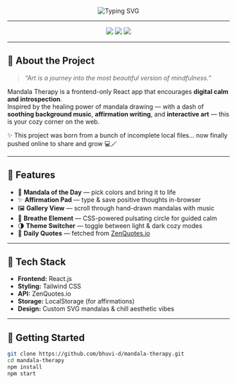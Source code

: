 <p align="center">
  <img src="https://readme-typing-svg.demolab.com?font=Fira+Code&size=24&pause=1000&color=FDAEC8&center=true&vCenter=true&width=550&lines=Welcome+to+Mandala+Therapy+%F0%9F%8C%B8;A+Digital+Space+for+Calm+and+Creativity" alt="Typing SVG" />
</p>

---

<p align="center">
  <img src="https://img.shields.io/badge/Built%20With-React%20%2B%20Tailwind-blueviolet?style=for-the-badge" />
  <img src="https://img.shields.io/badge/API-ZenQuotes.io-yellow?style=for-the-badge" />
  <img src="https://img.shields.io/badge/Mood-Cozy%20%7C%20Creative%20%7C%20Calm-pink?style=for-the-badge" />
</p>

---

## 🌿 About the Project

> _“Art is a journey into the most beautiful version of mindfulness.”_

Mandala Therapy is a frontend-only React app that encourages **digital calm and introspection**.  
Inspired by the healing power of mandala drawing — with a dash of **soothing background music**, **affirmation writing**, and **interactive art** — this is your cozy corner on the web.

✨ This project was born from a bunch of incomplete local files… now finally pushed online to share and grow 💻🪄

---

## 🎨 Features

- 🌸 **Mandala of the Day** — pick colors and bring it to life
- ✨ **Affirmation Pad** — type & save positive thoughts in-browser
- 🖼️ **Gallery View** — scroll through hand-drawn mandalas with music
- 🧘 **Breathe Element** — CSS-powered pulsating circle for guided calm
- 🌗 **Theme Switcher** — toggle between light & dark cozy modes
- 💬 **Daily Quotes** — fetched from [ZenQuotes.io](https://zenquotes.io)

---

## 🔧 Tech Stack

- **Frontend:** React.js
- **Styling:** Tailwind CSS
- **API:** ZenQuotes.io
- **Storage:** LocalStorage (for affirmations)
- **Design:** Custom SVG mandalas & chill aesthetic vibes

---

## 🚀 Getting Started

```bash
git clone https://github.com/bhuvi-d/mandala-therapy.git
cd mandala-therapy
npm install
npm start
